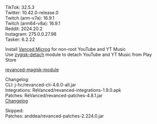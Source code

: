 TikTok: 32.5.3  
Twitter: 10.42.0-release.0  
Twitch (arm-v7a): 16.9.1  
Twitch (arm64-v8a): 16.9.1  
Reddit: 2024.20.2  
Instagram: 275.0.0.27.98  
Tasker: 6.2.22  

Install [Vanced Microg](https://github.com/TeamVanced/VancedMicroG/releases) for non-root YouTube and YT Music  
Use [zygisk-detach](https://github.com/j-hc/zygisk-detach) module to detach YouTube and YT Music from Play Store  

[revanced-magisk-module](https://github.com/j-hc/revanced-magisk-module)  

Changelog:  
CLI: j-hc/revanced-cli-4.6.0-all.jar  
Integrations: ReVanced/revanced-integrations-1.9.0.apk  
Patches: ReVanced/revanced-patches-4.8.1.jar  
[Changelog](https://github.com/ReVanced/revanced-patches/releases/tag/v4.8.1)  

Skipped:  
Patches: anddea/revanced-patches-2.224.0.jar    
